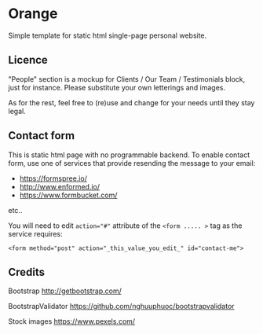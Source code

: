 # Orange
Simple template for static html single-page personal website.

## Licence
"People" section is a mockup for Clients / Our Team / Testimonials block, just for instance. Please substitute your own letterings and images.

As for the rest, feel free to (re)use and change for your needs until they stay legal.


## Contact form
This is static html page with no programmable backend. To enable contact form, use one of services that provide resending the message to your email:
- https://formspree.io/
- http://www.enformed.io/
- https://www.formbucket.com/

etc..

You will need to edit `action="#"` attribute of the `<form ..... >` tag as the service requires:

`<form method="post" action="_this_value_you_edit_" id="contact-me">`


## Credits
Bootstrap http://getbootstrap.com/

BootstrapValidator https://github.com/nghuuphuoc/bootstrapvalidator

Stock images https://www.pexels.com/
